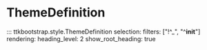 # ThemeDefinition

::: ttkbootstrap.style.ThemeDefinition
    selection:
        filters: ["!^_", "^__init__"]
    rendering:
        heading_level: 2
        show_root_heading: true
